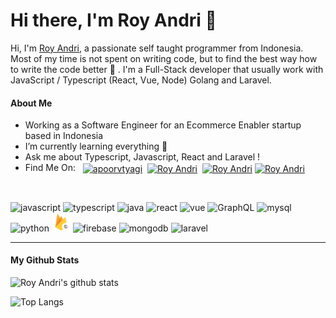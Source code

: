 # Hi there, I'm Roy Andri  👋

Hi, I'm [Roy Andri](https://instagram.com/roy_andri), a passionate self taught programmer from Indonesia. Most of my time is not spent on writing code, but to find the best way how to write the code better 😬 . I'm a Full-Stack developer that usually work with JavaScript / Typescript (React, Vue, Node) Golang and Laravel.

#### About Me
- Working as a Software Engineer for an Ecommerce Enabler startup based in Indonesia 
- I’m currently learning everything 🤣
- Ask me about Typescript, Javascript, React and Laravel !
- Find Me On: &nbsp;
<a href="https://www.linkedin.com/in/roy-andri-52b10a183/" target="blank"><img align="center" src="https://cdn.jsdelivr.net/npm/simple-icons@3.0.1/icons/linkedin.svg" alt="apoorvtyagi" height="19" width="19" /></a>&nbsp;
<a href="https://www.instagram.com/roy_andri" target="_blank"><img align="center" src="https://cdn.jsdelivr.net/npm/simple-icons@3.0.1/icons/instagram.svg" alt="Roy Andri" height="20" width="20" /></a>&nbsp;
<a href="https://www.github.com/royandri" target="_blank"><img align="center" src="https://cdn.jsdelivr.net/npm/simple-icons@3.0.1/icons/github.svg" alt="Roy Andri" height="20" width="20" /></a>
<a href="mailto:royandri.dev@gmail.com" target="_blank"><img align="center" src="https://cdn.jsdelivr.net/npm/simple-icons@3.0.1/icons/gmail.svg" alt="Roy Andri" height="20" width="20" /></a>&nbsp;

<br>
<p align="left">
<img src="https://devicon.dev/devicon.git/icons/javascript/javascript-plain.svg" alt="javascript" width="30" height="30"/>
<img src="https://devicon.dev/devicon.git/icons/typescript/typescript-original.svg" alt="typescript" width="30" height="30"/>
<img src="https://devicon.dev/devicon.git/icons/java/java-original.svg" alt="java" width="30" height="30"/>
<img src="https://devicons.github.io/devicon/devicon.git/icons/react/react-original.svg" alt="react"  width="30" height="30"/>
<img src="https://github.com/shgysk8zer0/logos/blob/master/vue.svg" alt="vue"  width="30" height="30"/>
<img src="https://graphql.org/img/logo.svg" alt="GraphQL"  width="30" height="30"/>
<img src="https://github.com/shgysk8zer0/logos/blob/master/mysql.svg" alt="mysql" width="30" height="30"/> 
<img src="https://github.com/shgysk8zer0/logos/blob/master/python.svg" alt="python" width="30" height="30"/>
<img src="https://github.com/vscode-icons/vscode-icons/blob/master/icons/file_type_firebasehosting.svg" alt="vscode" width="30" height="30"/>
<img src="https://devicon.dev/devicon.git/icons/sass/sass-original.svg" alt="firebase" width="30" height="30"/>
<img src="https://devicon.dev/devicon.git/icons/mongodb/mongodb-original.svg" alt="mongodb" width="30" height="30"/>
<img src="https://github.com/shgysk8zer0/logos/blob/master/laravel.svg" alt="laravel" width="30" height="30"/>
</p>

---
#### My Github Stats
![Roy Andri's github stats](https://github-readme-stats.vercel.app/api?username=royandri&show_icons=true&title_color=ffc857&icon_color=8ac926&text_color=daf7dc&bg_color=151515&hide=["stars"])
<p></p>

![Top Langs](https://github-readme-stats.vercel.app/api/top-langs/?username=royandri&layout=compact&text_color=daf7dc&bg_color=151515)